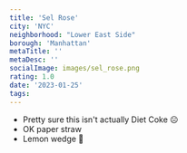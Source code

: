 ```yaml
---
title: 'Sel Rose'
city: 'NYC'
neighborhood: "Lower East Side"
borough: 'Manhattan'
metaTitle: ''
metaDesc: ''
socialImage: images/sel_rose.png
rating: 1.0
date: '2023-01-25'
tags:
---
```


- Pretty sure this isn't actually Diet Coke ☹️
- OK paper straw
- Lemon wedge 🍋
